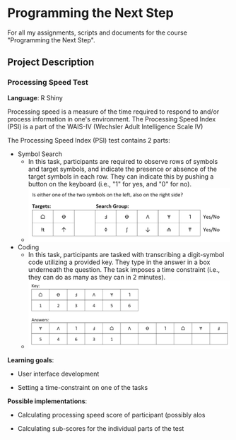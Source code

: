 # Programming the Next Step

For all my assignments, scripts and documents for the course "Programming the Next Step".

## Project Description

### **Processing Speed Test**

**Language**: R Shiny

Processing speed is a measure of the time required to respond to and/or process information in one's environment. The Processing Speed Index (PSI) is a part of the WAIS-IV (Wechsler Adult Intelligence Scale IV)

The Processing Speed Index (PSI) test contains 2 parts:

-   Symbol Search
    -   In this task, participants are required to observe rows of symbols and target symbols, and indicate the presence or absence of the target symbols in each row. They can indicate this by pushing a button on the keyboard (i.e., "1" for yes, and "0" for no).
    -   ![Example Task 1: Symbol Search](images/Symbol%20Search.png)
-   Coding
    -   In this task, participants are tasked with transcribing a digit-symbol code utilizing a provided key. They type in the answer in a box underneath the question. The task imposes a time constraint (i.e., they can do as many as they can in 2 minutes).
    -   ![Example Task 2: Coding](images/Coding.png)

**Learning goals**:

-   User interface development

-   Setting a time-constraint on one of the tasks

**Possible implementations**:

-   Calculating processing speed score of participant (possibly alos

-   Calculating sub-scores for the individual parts of the test


